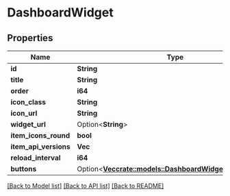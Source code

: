 # DashboardWidget

## Properties

Name | Type | Description | Notes
------------ | ------------- | ------------- | -------------
**id** | **String** |  | 
**title** | **String** |  | 
**order** | **i64** |  | 
**icon_class** | **String** |  | 
**icon_url** | **String** |  | 
**widget_url** | Option<**String**> |  | 
**item_icons_round** | **bool** |  | 
**item_api_versions** | **Vec<i64>** |  | 
**reload_interval** | **i64** |  | 
**buttons** | Option<[**Vec<crate::models::DashboardWidgetButtonsInner>**](DashboardWidget_buttons_inner.md)> |  | [optional]

[[Back to Model list]](../README.md#documentation-for-models) [[Back to API list]](../README.md#documentation-for-api-endpoints) [[Back to README]](../README.md)


